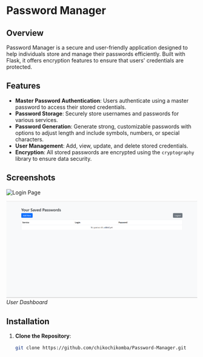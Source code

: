 # Password Manager

## Overview

Password Manager is a secure and user-friendly application designed to help individuals store and manage their passwords efficiently. Built with Flask, it offers encryption features to ensure that users' credentials are protected.

## Features

- **Master Password Authentication**: Users authenticate using a master password to access their stored credentials.
- **Password Storage**: Securely store usernames and passwords for various services.
- **Password Generation**: Generate strong, customizable passwords with options to adjust length and include symbols, numbers, or special characters.
- **User Management**: Add, view, update, and delete stored credentials.
- **Encryption**: All stored passwords are encrypted using the `cryptography` library to ensure data security.

## Screenshots

![Login Page](Screenshots/login_page.png)


![Dashboard](Screenshots/dashboard.png)
*User Dashboard*

## Installation

1. **Clone the Repository**:
   ```bash
   git clone https://github.com/chikochikomba/Password-Manager.git
